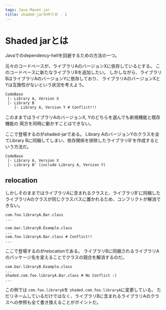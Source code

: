 ```yaml
---
tags: Java Maven jar
title: shaded-jarの作り方 - 1
---
```

# Shaded jarとは
Javaでのdependency-hellを回避するための方法の一つ。

元々のコードベースが、ライブラリAのバージョンXに依存しているとする。
このコードベースに新たなライブラリBを追加したい。
しかしながら、ライブラリBはライブラリAのバージョンYに依存しており、
ライブラリAのバージョンXとYは互換性がないという状況を考えよう。

```
CodeBase
 |- Library A, Version X
 |- Library B
    |- Library A, Version Y # Conflict!!!
```

このままではライブラリAのバージョンX, Yのどちらを選んでも新規機能と既存機能の
両方を同時に動かすことはできない。

ここで登場するのがshaded-jarである。
Library AのバージョンYのクラスを全てLibrary Bに同梱してしまい、依存関係を排除したライブラリB'を作成するという方法だ。

```
CodeBase
 |- Library A, Version X
 |- Library B' (include Library A, Version Y)
```

## relocation
しかしそのままではライブラリAに含まれるクラスと、ライブラリB'に同梱したライブラリAのクラスが同じクラスパスに置かれるため、コンフリクトが解消できない。

```console:libraryA-versionX.jar
com.foo.libraryA.Bar.class
...
```

```console:libraryB'.jar
com.bar.libraryB.Example.class
...
com.foo.libraryA.Bar.class # Conflict!!
...
```

ここで登場するのがrelocationである。
ライブラリBに同梱されるライブラリAのパッケージ名を変えることでクラスの競合を解消するのだ。

```console:libraryB'.jar
com.bar.libraryB.Example.class
...
shaded.com.foo.libraryA.Bar.class # No Conflict :)
...
```

この例では `com.foo.libraryA`を `shaded.com.foo.libraryA`に変更している。
ただリネームしているだけではなく、ライブラリBに含まれるライブラリAのクラスへの参照も全て書き換えることがポイントだ。
